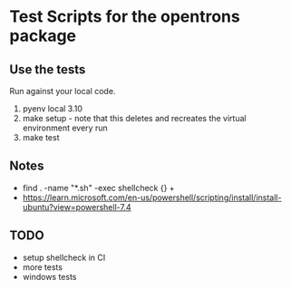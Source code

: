 # Test Scripts for the opentrons package

## Use the tests

Run against your local code.

1. pyenv local 3.10
2. make setup - note that this deletes and recreates the virtual environment every run
3. make test

## Notes

- find . -name "\*.sh" -exec shellcheck {} +
- <https://learn.microsoft.com/en-us/powershell/scripting/install/install-ubuntu?view=powershell-7.4>

## TODO

- setup shellcheck in CI
- more tests
- windows tests
